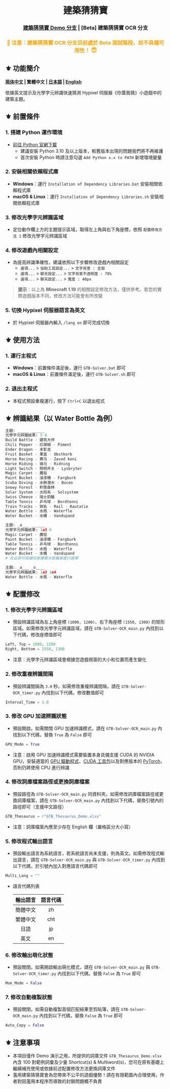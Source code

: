 <h1 align="center">
  <br>
  建築猜猜寶
  <br>
</h1>

<h3 align="center">
<a href="https://github.com/IceNightKing/GTB-Solver/blob/master/readme_cht.md">建築猜猜寶 Demo 分支</a> | [Beta] 建築猜猜寶 OCR 分支
</h3>

<h3 align="center">
<font color="orange">🚫 注意：建築猜猜寶 OCR 分支目前處於 Beta 測試階段，尚不具備可用性！ 😇</font>
</h3>

## ⚜ 功能簡介

**[简体中文](./readme_zh.md) | 繁體中文 | [日本語](./readme_jp.md) | [English](./readme.md)**

依據英文提示及光學字元辨識快速猜測 Hypixel 伺服器《你蓋我猜》小遊戲中的建築主題。

## ⚜ 前置條件

### 1. 搭建 Python 運作環境

- [前往 Python 官網下載](https://www.python.org/downloads/ "Python Source Releases")
  - 建議安裝 Python 3.10 及以上版本，較舊版本出現的問題我們將不再維護
  - 首次安裝 Python 時請注意勾選 `Add Python x.x to PATH` 新增環境變量

### 2. 安裝相關依賴程式庫

- **Windows**：運行 `Installation of Dependency Libraries.bat` 安裝相關依賴程式庫
- **macOS & Linux**：運行 `Installation of Dependency Libraries.sh` 安裝相關依賴程式庫

### 3. 修改光學字元辨識區域

- 定位動作欄上方的主題提示區域，取得左上角與右下角座標，依照 `配置修改方法 1` 修改光學字元辨識區域

### 4. 修改遊戲內相關設定

- 為提高辨識準確性，建議依照以下步驟修改遊戲內相關設定
  - `選項...` > `協助工具設定...` > `文字背景 : 全部`
  - `選項...` > `聊天設定...` > `文字背景不透明度 : 70%`
  - `選項...` > `聊天設定...` > `寬度 : 40px`

> **提示**：以上為 **Minecraft 1.19** 的相關設定修改方法，僅供參考。若您的實際遊戲版本不同，修改方法可能會有所改變

### 5. 切換 Hypixel 伺服器語言為英文

- 於 Hypixel 伺服器內輸入 `/lang en` 即可完成切換

## ⚜ 使用方法

### 1. 運行主程式

- **Windows**：前置條件滿足後，運行 `GTB-Solver.bat` 即可
- **macOS & Linux**：前置條件滿足後，運行 `GTB-Solver.sh` 即可

### 2. 退出主程式

- 本程式預設重複運行，按下 `Ctrl+C` 以退出程式

## ⚜ 辨識結果（以 Water Bottle 為例）

``` Python
主題: _____ ______
光學字元辨識結果: 5 6
Build Battle - 建筑大师
Chili Pepper - 红辣椒 - Piment
Ender Dragon - 末影龙
Fruit Basket - 果篮 - Obstkorb
Horse Racing - 赛马 - Zavod koni
Horse Riding - 骑马 - Ridning
Light Switch - 照明开关 - Lysbryter
Magic Carpet - 魔毯
Paint Bucket - 油漆桶 - Fargburk
Scuba Diving - 水肺潜水 - Buceo
Snowy Forest - 积雪森林
Solar System - 太阳系 - Solsystem
Swiss Cheese - 瑞士奶酪
Table Tennis - 乒乓球 - Bordtenni
Train Tracks - 铁轨 - Rail - Rautatie
Water Bottle - 水瓶 - Waterfle
Water Bucket - 水桶 - Vandspand

主題: _a___ ______
光學字元辨識結果: 1a3 6
Magic Carpet - 魔毯
Paint Bucket - 油漆桶 - Fargburk
Table Tennis - 乒乓球 - Bordtenni
Water Bottle - 水瓶 - Waterfle
Water Bucket - 水桶 - Vandspand
# 在此即可依據玩家建築大致輪廓進行選擇

主題: _a___ _o____
光學字元辨識結果: 1a3 1o4
Water Bottle - 水瓶 - Waterfle
```

## ⚜ 配置修改

### 1. 修改光學字元辨識區域

- 預設辨識區域為左上角座標 `(1000, 1200)`、右下角座標 `(1550, 1300)` 的矩形區域。如需修改光學字元辨識區域，請在 `GTB-Solver-OCR_main.py` 內找到以下代碼，修改座標值即可

``` Python
Left, Top = 1000, 1200
Right, Bottom = 1550, 1300
```

- 注意：光學字元辨識區域會根據您遊戲視窗的大小和位置而產生變化

### 2. 修改重複辨識間隔

- 預設辨識間隔為 `3.0` 秒。如需修改重複辨識間隔，請在 `GTB-Solver-OCR_timer.py` 內找到以下代碼，修改數值即可

``` Python
Interval_Time = 3.0
```

### 3. 修改 GPU 加速辨識狀態

- 預設開啟。如需關閉 GPU 加速辨識模式，請在 `GTB-Solver-OCR_main.py` 內找到以下代碼，替換 `True` 為 `False` 即可

``` Python
GPU_Mode = True
```

- 注意：啟用 GPU 加速辨識模式需要裝置本身具備支援 CUDA 的 NVIDIA GPU，安裝適當的 [GPU 驅動程式](https://www.nvidia.com.tw/Download/index.aspx?lang=tw "NVIDIA Driver Downloads")、[CUDA 工具包](https://developer.nvidia.com/cuda-downloads "NVIDIA CUDA Toolkit Downloads")以及對應版本的 [PyTorch](https://pytorch.org/get-started/locally/ "Install PyTorch Locally")，否則仍將使用 CPU 進行辨識

### 4. 修改詞庫檔案路徑或更換詞庫檔案

- 預設路徑為 `GTB-Solver-OCR_main.py` 同資料夾。如需修改詞庫檔案路徑或更換詞庫檔案，請在 `GTB-Solver-OCR_main.py` 內找到以下代碼，替換引號內的路徑即可（支援中文路徑）

``` Python
GTB_Thesaurus = r"GTB_Thesaurus_Demo.xlsx"
```

- 注意：詞庫檔案內應至少存在 English 欄（嚴格區分大小寫）

### 5. 修改程式輸出語言

- 預設輸出語言為系統語言，若系統語言尚未支援，則為英文。如需修改程式輸出語言，請在 `GTB-Solver-OCR_main.py` 與 `GTB-Solver-OCR_timer.py` 內找到以下代碼，於引號內加入對應語言代碼即可

``` Python
Multi_Lang = ""
```

- 語言代碼列表

  | 輸出語言 | 語言代碼 |
  | :----: | :----: |
  | 簡體中文 | zh |
  | 繁體中文 | cht |
  | 日語 | jp |
  | 英文 | en |

### 6. 修改輸出萌化狀態

- 預設關閉。如需開啟輸出萌化模式，請在 `GTB-Solver-OCR_main.py` 與 `GTB-Solver-OCR_timer.py` 內找到以下代碼，替換 `False` 為 `True` 即可

``` Python
Moe_Mode = False
```

### 7. 修改自動複製狀態

- 預設關閉。如需自動複製首個匹配結果至剪貼簿，請在 `GTB-Solver-OCR_main.py` 內找到以下代碼，替換 `False` 為 `True` 即可

``` Python
Auto_Copy = False
```

## ⚜ 注意事項

- 本項目僅作 Demo 演示之用，所提供的詞庫文件 `GTB_Thesaurus_Demo.xlsx` 內含 100 對範例詞彙及少量 Shortcut(s) & Multiword(s)，您可在原有基礎上繼續補充使用或依據前述配置修改方法更換詞庫文件
- 濫用建築猜猜寶會為您帶來不公平的遊戲優勢！請在有限範圍內合理使用，作者對因濫用本程序而導致的封鎖問題概不負責